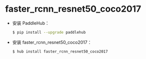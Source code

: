 # faster_rcnn_resnet50_coco2017
* 安装 PaddleHub：

    ```bash
    $ pip install --upgrade paddlehub
    ```

* 安装 faster_rcnn_resnet50_coco2017：

    ```bash
    $ hub install faster_rcnn_resnet50_coco2017
    ```
